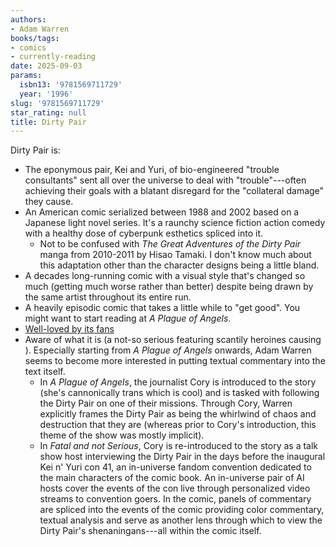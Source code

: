 ```yaml
---
authors:
- Adam Warren
books/tags:
- comics
- currently-reading
date: 2025-09-03
params:
  isbn13: '9781569711729'
  year: '1996'
slug: '9781569711729'
star_rating: null
title: Dirty Pair
---
```



<!--more-->

Dirty Pair is:
- The eponymous pair, Kei and Yuri, of bio-engineered "trouble consultants" sent all over the universe to deal with "trouble"---often achieving their goals with a blatant disregard for the "collateral damage" they cause.
- An American comic serialized between 1988 and 2002 based on a Japanese light novel series. It's a raunchy science fiction action comedy with a healthy dose of cyberpunk esthetics spliced into it.
  - Not to be confused with *The Great Adventures of the Dirty Pair* manga from 2010-2011 by Hisao Tamaki. I don't know much about this adaptation other than the character designs being a little bland.
- A decades long-running comic with a visual style that's changed so much (getting much worse rather than better) despite being drawn by the same artist throughout its entire run.
- A heavily episodic comic that takes a little while to "get good". You might want to start reading at *A Plague of Angels*.
- [Well-loved by its fans](https://womenwriteaboutcomics.com/2023/10/essay-adam-warrens-the-dirty-pair-is-a-forgotten-sci-fi-classic/)
- Aware of what it is (a not-so serious featuring scantily heroines causing ). Especially starting from *A Plague of Angels* onwards, Adam Warren seems to become more interested in putting textual commentary into the text itself.
  - In *A Plague of Angels*, the journalist Cory is introduced to the story (she's cannonically trans which is cool) and is tasked with following the Dirty Pair on one of their missions. Through Cory, Warren explicitly frames the Dirty Pair as being the whirlwind of chaos and destruction that they are (whereas prior to Cory's introduction, this theme of the show was mostly implicit).
  - In *Fatal and not Serious*, Cory is re-introduced to the story as a talk show host interviewing the Dirty Pair in the days before the inaugural Kei n' Yuri con 41, an in-universe fandom convention dedicated to the main characters of the comic book. An in-universe pair of AI hosts cover the events of the con live through personalized video streams to convention goers. In the comic, panels of commentary are spliced into the events of the comic providing color commentary, textual analysis and serve as another lens through which to view the Dirty Pair's shenaningans---all within the comic itself.
